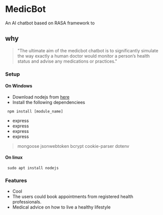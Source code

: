 # MedicBot
An AI chatbot based on RASA framework to  

## why
> "The ultimate aim of the medicbot chatbot is to significantly simulate the way exactly a human doctor would monitor a person’s health status and advise any medications or practices."

### Setup
#### On Windows
* Download nodejs from [here](https://nodejs.org/en/download/)  
* Install the following dependenciees

<code> npm install [module_name] </code> 
<ul><li>  express  </li>
    <li>  express  </li>
    <li>  express  </li>
    <li>  express  </li>
</ul>

> mongoose
> jsonwebtoken
> bcrypt
> cookie-parser
> dotenv

#### On linux

<code> sudo apt install nodejs  </code> 

### Features
* Cool
* The users could book appointments from registered health professionals.
* Medical advice on how to live a healthy lifestyle
